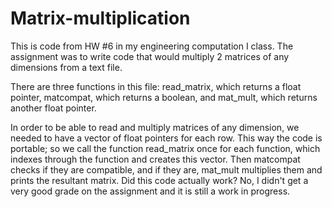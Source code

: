 # Matrix-multiplication

This is code from HW #6 in my engineering computation I class. The assignment was to write code that would multiply 2 matrices of any dimensions from a text file. 

There are three functions in this file: read_matrix, which returns a float pointer, matcompat, which returns a boolean, and mat_mult, which returns another float pointer.

In order to be able to read and multiply matrices of any dimension, we needed to have a vector of float pointers for each row. This way the code is portable; so we call the function read_matrix once for each function, which indexes through the function and creates this vector. Then matcompat checks if they are compatible, and if they are, mat_mult multiplies them and prints the resultant matrix. Did this code actually work? No, I didn't get a very good grade on the assignment and it is still a work in progress.
